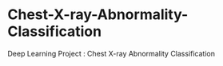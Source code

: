 # Chest-X-ray-Abnormality-Classification
Deep Learning Project : Chest X-ray Abnormality Classification
